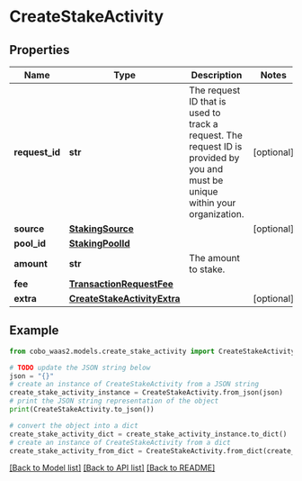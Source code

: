 # CreateStakeActivity


## Properties

Name | Type | Description | Notes
------------ | ------------- | ------------- | -------------
**request_id** | **str** | The request ID that is used to track a request. The request ID is provided by you and must be unique within your organization. | [optional] 
**source** | [**StakingSource**](StakingSource.md) |  | [optional] 
**pool_id** | [**StakingPoolId**](StakingPoolId.md) |  | 
**amount** | **str** | The amount to stake. | 
**fee** | [**TransactionRequestFee**](TransactionRequestFee.md) |  | 
**extra** | [**CreateStakeActivityExtra**](CreateStakeActivityExtra.md) |  | [optional] 

## Example

```python
from cobo_waas2.models.create_stake_activity import CreateStakeActivity

# TODO update the JSON string below
json = "{}"
# create an instance of CreateStakeActivity from a JSON string
create_stake_activity_instance = CreateStakeActivity.from_json(json)
# print the JSON string representation of the object
print(CreateStakeActivity.to_json())

# convert the object into a dict
create_stake_activity_dict = create_stake_activity_instance.to_dict()
# create an instance of CreateStakeActivity from a dict
create_stake_activity_from_dict = CreateStakeActivity.from_dict(create_stake_activity_dict)
```
[[Back to Model list]](../README.md#documentation-for-models) [[Back to API list]](../README.md#documentation-for-api-endpoints) [[Back to README]](../README.md)


